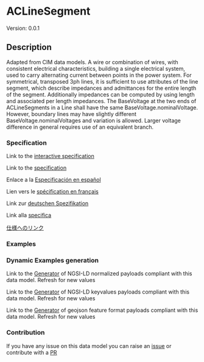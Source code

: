 # ACLineSegment
Version: 0.0.1

## Description 

Adapted from CIM data models. A wire or combination of wires, with consistent electrical characteristics, building a single electrical system, used to carry alternating current between points in the power system. For symmetrical, transposed 3ph lines, it is sufficient to use  attributes of the line segment, which describe impedances and admittances for the entire length of the segment.  Additionally impedances can be computed by using length and associated per length impedances. The BaseVoltage at the two ends of ACLineSegments in a Line shall have the same BaseVoltage.nominalVoltage. However, boundary lines  may have slightly different BaseVoltage.nominalVoltages and  variation is allowed. Larger voltage difference in general requires use of an equivalent branch.
### Specification

Link to the [interactive specification](https://swagger.lab.fiware.org/?url=https://smart-data-models.github.io/dataModel.EnergyCIM/ACLineSegment/swagger.yaml)

Link to the [specification](https://github.com/smart-data-models/dataModel.EnergyCIM/blob/master/ACLineSegment/doc/spec.md)

Enlace a la [Especificación en español](https://github.com/smart-data-models/dataModel.EnergyCIM/blob/master/ACLineSegment/doc/spec_ES.md)

Lien vers le [spécification en français](https://github.com/smart-data-models/dataModel.EnergyCIM/blob/master/ACLineSegment/doc/spec_FR.md)

Link zur [deutschen Spezifikation](https://github.com/smart-data-models/dataModel.EnergyCIM/blob/master/ACLineSegment/doc/spec_DE.md)

Link alla [specifica](https://github.com/smart-data-models/dataModel.EnergyCIM/blob/master/ACLineSegment/doc/spec_IT.md)

[仕様へのリンク](https://github.com/smart-data-models/dataModel.EnergyCIM/blob/master/ACLineSegment/doc/spec_JA.md)
### Examples
### Dynamic Examples generation

Link to the [Generator](https://smartdatamodels.org/extra/ngsi-ld_generator.php?schemaUrl=https://raw.githubusercontent.com/smart-data-models/dataModel.EnergyCIM/master/ACLineSegment/schema.json&email=info@smartdatamodels.org) of NGSI-LD normalized payloads compliant with this data model. Refresh for new values

Link to the [Generator](https://smartdatamodels.org/extra/ngsi-ld_generator_keyvalues.php?schemaUrl=https://raw.githubusercontent.com/smart-data-models/dataModel.EnergyCIM/master/ACLineSegment/schema.json&email=info@smartdatamodels.org) of NGSI-LD keyvalues payloads compliant with this data model. Refresh for new values

Link to the [Generator](https://smartdatamodels.org/extra/geojson_features_generator.php?schemaUrl=https://raw.githubusercontent.com/smart-data-models/dataModel.EnergyCIM/master/ACLineSegment/schema.json&email=info@smartdatamodels.org) of geojson feature format payloads compliant with this data model. Refresh for new values
### Contribution

 If you have any issue on this data model you can raise an [issue](https://github.com/smart-data-models/dataModel.EnergyCIM/issues)  or contribute with a [PR](https://github.com/smart-data-models/dataModel.EnergyCIM/pulls)